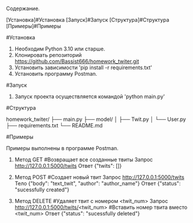 Содержание.

[Установка]#Установка
[Запуск]#Запуск
[Структура]#Cтруктура
[Примеры]#Примеры


#Установка
1. Необходим Python 3.10 или старше.
2. Клонировать репозиторий https://github.com/Bassist666/homework_twiter.git
3. Установить зависимости 'pip install -r requirements.txt'
4. Установить программу Postman.


#Запуск
1. Запуск проекта осуществляется командой 'python main.py'

#Структура

homework_twiter/
├── main.py
├── model/
│ ├── Twit.py
│ └── User.py
├── requirements.txt
└── README.md

#Примеры

Примеры выполнены в программе Postman.

1. Метод GET #Возвращает все созданные твиты
   Запрос http://127.0.0.1:5000/twits
   Ответ {"twits": []}

2. Метод POST #Создает новый твит
   Запрос http://127.0.0.1:5000/twits    
   Тело {"body": "text_twit", "author": "author_name"}
   Ответ {"status": "sucessfully created"}

3. Метод DELETE #Удаляет твит с номером <twit_num>
   Запрос http://127.0.0.1:5000/twits/<twit_num> #Вставить номер твита вместо <twit_num>
   Ответ {"status": "sucessfully deleted"}
